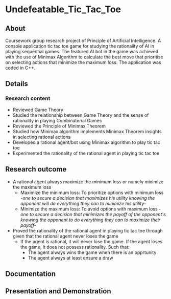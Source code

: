 # Undefeatable_Tic_Tac_Toe

## About
Coursework group research project of Principle of Artificial Intelligence. A console application tic tac toe game for studying the rationality of AI in playing sequential games. The featured AI bot in the game was achieved with the use of Minimax Algorithm to calculate the best move that prioritise on selecting actions that minimize the maximum loss. The application was coded in C++.

## Details
### Research content
- Reviewed Game Theory
- Studied the relationship between Game Theory and the sense of rationality in playing Combinatorial Games
- Reviewed the Principle of Minimax Theorem
- Studied how Minimax algorithm implements Minimax Theorem insights in selecting rational actions
- Developed a rational agent/bot using Minimax algorithm to play tic tac toe
- Experimented the rationality of the rational agent in playing tic tac toe

## Research outcome
- A rational agent always maximize the minimum loss or namely minimize the maximum loss
  - Maximize the minimum loss: To prioritize options with minimum loss *-one to secure a decision that maximizes his utility knowing the apponent will do everything they can to minimize his utility-*
  - Minimize the maximum loss: To avoid options with maximum loss *-one to secure a decision that minimizes the payoff of the opponent's knowing the opponent to do everything they can to maximize their payoff-*
- Proved the rationality of the rational agent in playing tic tac toe through given that the rational agent never loses the game
  - If the agent is rational, it will never lose the game. If the agent loses the game, it does not possess rationality. Such that:
    - The agent always wins the game when there is an opprtunity
    - The agent always at least ensure a draw

## Documentation


## Presentation and Demonstration

